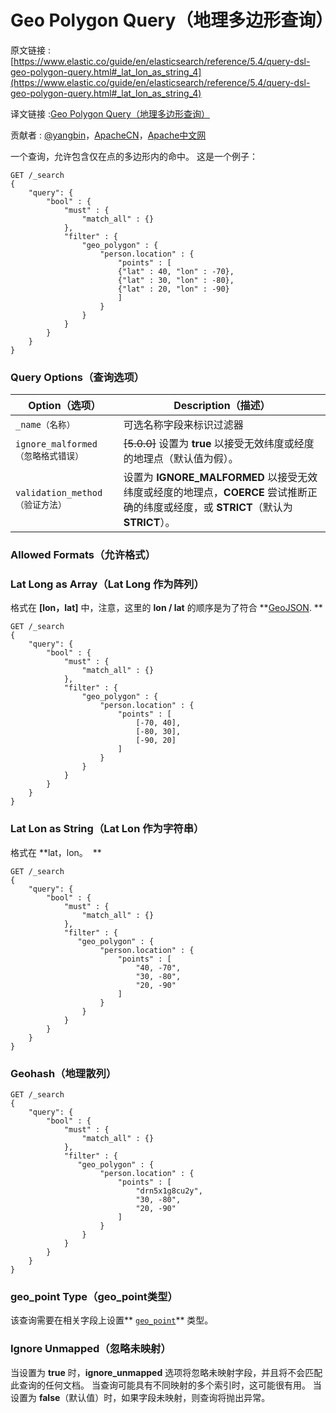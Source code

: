 # Geo Polygon Query（地理多边形查询）

原文链接 : [https://www.elastic.co/guide/en/elasticsearch/reference/5.4/query-dsl-geo-polygon-query.html#_lat_lon_as_string_4](https://www.elastic.co/guide/en/elasticsearch/reference/5.4/query-dsl-geo-polygon-query.html#_lat_lon_as_string_4)

译文链接 :[Geo Polygon Query（地理多边形查询）](/pages/viewpage.action?pageId=10029912)

贡献者 : [@yangbin](http://www.apache.wiki/display/~yangbin)，[ApacheCN](/display/~apachecn)，[Apache中文网](/display/~apachechina)

一个查询，允许包含仅在点的多边形内的命中。 这是一个例子： 

```
GET /_search
{
    "query": {
        "bool" : {
            "must" : {
                "match_all" : {}
            },
            "filter" : {
                "geo_polygon" : {
                    "person.location" : {
                        "points" : [
                        {"lat" : 40, "lon" : -70},
                        {"lat" : 30, "lon" : -80},
                        {"lat" : 20, "lon" : -90}
                        ]
                    }
                }
            }
        }
    }
}
```

### Query Options（查询选项） 

| Option（选项） | Description（描述） |
| --- | --- |
| `_name（名称）` | 可选名称字段来标识过滤器 |
| `ignore_malformed（忽略格式错误）` | ~~[5.0.0]~~ 设置为 **true** 以接受无效纬度或经度的地理点（默认值为假）。 |
| `validation_method（验证方法）` | 设置为 **IGNORE_MALFORMED** 以接受无效纬度或经度的地理点，**COERCE** 尝试推断正确的纬度或经度，或 **STRICT**（默认为 **STRICT**）。 |

### Allowed Formats（允许格式）

### Lat Long as Array（Lat Long 作为阵列）

格式在 **[lon，lat]** 中，注意，这里的 **lon / lat** 的顺序是为了符合 **[GeoJSON](http://geojson.org/). **

```
GET /_search
{
    "query": {
        "bool" : {
            "must" : {
                "match_all" : {}
            },
            "filter" : {
                "geo_polygon" : {
                    "person.location" : {
                        "points" : [
                            [-70, 40],
                            [-80, 30],
                            [-90, 20]
                        ]
                    }
                }
            }
        }
    }
}
```

### Lat Lon as String（Lat Lon 作为字符串） 

格式在 **lat，lon。  **

```
GET /_search
{
    "query": {
        "bool" : {
            "must" : {
                "match_all" : {}
            },
            "filter" : {
               "geo_polygon" : {
                    "person.location" : {
                        "points" : [
                            "40, -70",
                            "30, -80",
                            "20, -90"
                        ]
                    }
                }
            }
        }
    }
}
```

### Geohash（地理散列） 

```
GET /_search
{
    "query": {
        "bool" : {
            "must" : {
                "match_all" : {}
            },
            "filter" : {
               "geo_polygon" : {
                    "person.location" : {
                        "points" : [
                            "drn5x1g8cu2y",
                            "30, -80",
                            "20, -90"
                        ]
                    }
                }
            }
        }
    }
}
```

### geo_point Type（geo_point类型）

该查询需要在相关字段上设置** [`geo_point`](https://www.elastic.co/guide/en/elasticsearch/reference/5.4/geo-point.html "Geo-point datatype")** 类型。

### Ignore Unmapped（忽略未映射）

当设置为 **true** 时，**ignore_unmapped** 选项将忽略未映射字段，并且将不会匹配此查询的任何文档。 当查询可能具有不同映射的多个索引时，这可能很有用。 当设置为 **false**（默认值）时，如果字段未映射，则查询将抛出异常。
